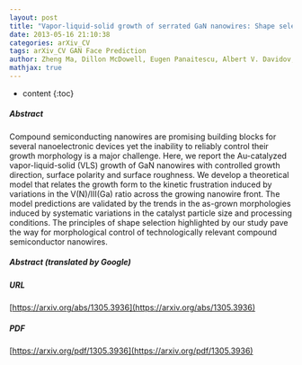 ```yaml
---
layout: post
title: "Vapor-liquid-solid growth of serrated GaN nanowires: Shape selection driven by kinetic frustration"
date: 2013-05-16 21:10:38
categories: arXiv_CV
tags: arXiv_CV GAN Face Prediction
author: Zheng Ma, Dillon McDowell, Eugen Panaitescu, Albert V. Davidov, Moneesh Upmanyu, Latika Menon
mathjax: true
---
```


* content
{:toc}

##### Abstract
Compound semiconducting nanowires are promising building blocks for several nanoelectronic devices yet the inability to reliably control their growth morphology is a major challenge. Here, we report the Au-catalyzed vapor-liquid-solid (VLS) growth of GaN nanowires with controlled growth direction, surface polarity and surface roughness. We develop a theoretical model that relates the growth form to the kinetic frustration induced by variations in the V(N)/III(Ga) ratio across the growing nanowire front. The model predictions are validated by the trends in the as-grown morphologies induced by systematic variations in the catalyst particle size and processing conditions. The principles of shape selection highlighted by our study pave the way for morphological control of technologically relevant compound semiconductor nanowires.

##### Abstract (translated by Google)


##### URL
[https://arxiv.org/abs/1305.3936](https://arxiv.org/abs/1305.3936)

##### PDF
[https://arxiv.org/pdf/1305.3936](https://arxiv.org/pdf/1305.3936)

